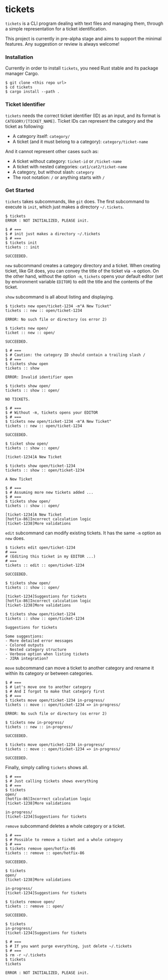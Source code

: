 # tickets

`tickets` is a CLI program dealing with text files and managing them, through a simple representation for a ticket identification.

This project is currently in pre-alpha stage and aims to support the minimal features. Any suggestion or review is always welcome!

### Installation

Currently in order to install `tickets`, you need Rust stable and its package manager Cargo.

```
$ git clone <this repo url>
$ cd tickets
$ cargo install --path .
```

### Ticket Identifier

`tickets` needs the correct ticket identifier (ID) as an input, and its format is `CATEGORY/[TICKET_NAME]`. Ticket IDs can represent the category and the ticket as following:
- A category itself: `category/`
- A ticket (and it must belong to a category): `category/ticket-name`

And it cannot represent other cases such as:
- A ticket without category: `ticket-id` or `/ticket-name`
- A ticket with nested categories: `cat1/cat2/ticket-name`
- A category, but without slash: `category`
- The root notation: `/` or anything starts with `/`

### Get Started

`tickets` takes subcommands, like `git` does. The first subcommand to execute is `init`, which just makes a directory `~/.tickets`.

```
$ tickets
ERROR : NOT INITIALIZED, PLEASE init.

$ # ===
$ # init just makes a directory ~/.tickets
$ # ===
$ tickets init
tickets :: init

SUCCEEDED.
```

`new` subcommand creates a category directory and a ticket. When creating ticket, like Git does, you can convey the title of the ticket via `-m` option. On the other hand, without the option `-m`, `tickets` opens your default editor (set by environment variable `EDITOR`) to edit the title and the contents of the ticket.

`show` subcommand is all about listing and displaying.

```
$ tickets new open/ticket-1234 -m"A New Ticket"
tickets :: new :: open/ticket-1234

ERROR: No such file or directory (os error 2)

$ tickets new open/
ticket :: new :: open/

SUCCEEDED.

$ # ===
$ # Caution: the category ID should contain a trailing slash /
$ # ===
$ tickets show open
tickets :: show

ERROR: Invalid identifier open

$ tickets show open/
tickets :: show :: open/

NO TICKETS.

$ # ===
$ # Without -m, tickets opens your EDITOR
$ # ===
$ tickets new open/ticket-1234 -m"A New Ticket"
tickets :: new :: open/ticket-1234

SUCCEEDED.

$ ticket show open/
tickets :: show :: open/

[ticket-1234]A New Ticket

$ tickets show open/ticket-1234
tickets :: show :: open/ticket-1234

A New Ticket

$ # ===
$ # Assuming more new tickets added ...
$ # ===
$ tickets show open/
tickets :: show :: open/

[ticket-1234]A New Ticket
[hotfix-86]Incorrect calculation logic
[ticket-1238]More validations
```

`edit` subcommand can modify existing tickets. It has the same `-m` option as `new` does.

```
$ tickets edit open/ticket-1234
# ===
# (Editing this ticket in my EDITOR ...)
# ===
tickets :: edit :: open/ticket-1234

SUCCEEDED.

$ tickets show open/
tickets :: show :: open/

[ticket-1234]Suggestions for tickets
[hotfix-86]Incorrect calculation logic
[ticket-1238]More validations

$ tickets show open/ticket-1234
tickets :: show :: open/ticket-1234

Suggestions for tickets

Some suggestions:
- More detailed error messages
- Colored outputs
- Nested category structure
- Verbose option when listing tickets
- JIRA integration?
```

`move` subcommand can move a ticket to another category and rename it within its category or between categories.

```
$ # ===
$ # Let's move one to another category
$ # And I forgot to make that category first
$ # ===
$ tickets move open/ticket-1234 in-progress/
tickets :: move :: open/ticket-1234 => in-progress/

ERROR: No such file or directory (os error 2)

$ tickets new in-progress/
tickets :: new :: in-progress/

SUCCEEDED.

$ tickets move open/ticket-1234 in-progress/
tickets :: move :: open/ticket-1234 => in-progress/

SUCCEEDED.
```

Finally, simply calling `tickets` shows all.

```
$ # ===
$ # Just calling tickets shows everything
$ # ===
$ tickets
open/
[hotfix-86]Incorrect calculation logic
[ticket-1238]More validations

in-progress/
[ticket-1234]Suggestions for tickets
```

`remove` subcommand deletes a whole category or a ticket.

```
$ # ===
$ # Possible to remove a ticket and a whole category
$ # ===
$ tickets remove open/hotfix-86
tickets :: remove :: open/hotfix-86

SUCCEEDED.

$ tickets
open/
[ticket-1238]More validations

in-progress/
[ticket-1234]Suggestions for tickets

$ tickets remove open/
tickets :: remove :: open/

SUCCEEDED.

$ tickets
in-progress/
[ticket-1234]Suggestions for tickets

$ # ===
$ # If you want purge everything, just delete ~/.tickets
$ # ===
$ rm -r ~/.tickets
$ tickets
tickets

ERROR : NOT INITIALIZED, PLEASE init.
```
